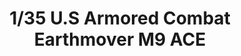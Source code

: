 ---
layout: product
title: "1/35 U.S Armored Combat Earthmover M9 ACE"
price: "5800" 
desc: "Maketa"
img_path: "/assets/img/TAKO2020.webp"
brand: "N/A"
available: false
special_offer: false
new: false
soon: false
cat: "010000"
subcat: "010200"
subsubcat: "0N/A"
sifra: "TAKO2020"
popular: false
spec: false
---